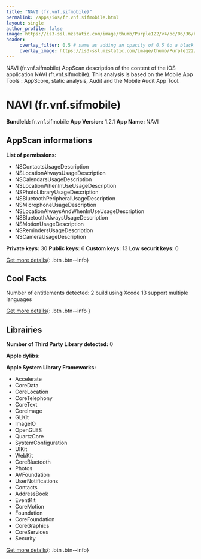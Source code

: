 ```yaml
---
title: "NAVI (fr.vnf.sifmobile)"
permalink: /apps/ios/fr.vnf.sifmobile.html
layout: single
author_profile: false
image: https://is3-ssl.mzstatic.com/image/thumb/Purple122/v4/bc/06/36/bc06366e-0268-f0b5-a314-311a41583b45/AppIcon-0-0-1x_U007emarketing-0-0-0-10-0-0-sRGB-0-0-0-GLES2_U002c0-512MB-85-220-0-0.png/512x512bb.jpg
header: 
     overlay_filter: 0.5 # same as adding an opacity of 0.5 to a black background
     overlay_image: https://is3-ssl.mzstatic.com/image/thumb/Purple122/v4/bc/06/36/bc06366e-0268-f0b5-a314-311a41583b45/AppIcon-0-0-1x_U007emarketing-0-0-0-10-0-0-sRGB-0-0-0-GLES2_U002c0-512MB-85-220-0-0.png/512x512bb.jpg
---
```

NAVI (fr.vnf.sifmobile) AppScan description of the content of the iOS application NAVI (fr.vnf.sifmobile). This analysis is based on the Mobile App Tools : AppScore, static analysis, Audit and the Mobile Audit App Tool.

# NAVI (fr.vnf.sifmobile)

**BundleId:** fr.vnf.sifmobile
**App Version:** 1.2.1
**App Name:** NAVI


## AppScan informations 

**List of permissions:** 
- NSContactsUsageDescription
- NSLocationAlwaysUsageDescription
- NSCalendarsUsageDescription
- NSLocationWhenInUseUsageDescription
- NSPhotoLibraryUsageDescription
- NSBluetoothPeripheralUsageDescription
- NSMicrophoneUsageDescription
- NSLocationAlwaysAndWhenInUseUsageDescription
- NSBluetoothAlwaysUsageDescription
- NSMotionUsageDescription
- NSRemindersUsageDescription
- NSCameraUsageDescription
  
  
**Private keys:** 30
**Public keys:** 6
**Custom keys:** 13
**Low securit keys:** 0
  
[Get more details](/pricing.html){: .btn .btn--info}

## Cool Facts

Number of entitlements detected: 2
build using Xcode 13
support multiple languages
  
[Get more details](/pricing.html){: .btn .btn--info }

## Librairies 
**Number of Third Party Library detected:** 0


**Apple dylibs:**


**Apple System Library Frameworks:**
- Accelerate
- CoreData
- CoreLocation
- CoreTelephony
- CoreText
- CoreImage
- GLKit
- ImageIO
- OpenGLES
- QuartzCore
- SystemConfiguration
- UIKit
- WebKit
- CoreBluetooth
- Photos
- AVFoundation
- UserNotifications
- Contacts
- AddressBook
- EventKit
- CoreMotion
- Foundation
- CoreFoundation
- CoreGraphics
- CoreServices
- Security


  
[Get more details](/pricing.html){: .btn .btn--info}


